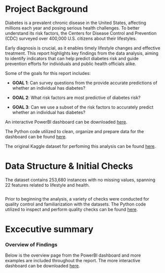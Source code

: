 # Project Background
  
Diabetes is a prevalent chronic disease in the United States, affecting millions each year and posing serious health challenges. To better understand its risk factors, the Centers for Disease Control and Prevention (CDC) surveyed over 400,000 U.S. citizens about their lifestyles.

Early diagnosis is crucial, as it enables timely lifestyle changes and effective treatment. This report highlights key findings from the data analysis, aiming to identify indicators that can help predict diabetes risk and guide prevention efforts for individuals and public health officials alike.

Some of the goals for this report includes:

- **GOAL 1**: Can survey questions from the provide accurate predictions of whether an individual has diabetes?

- **GOAL 2**: What risk factors are most predictive of diabetes risk?

- **GOAL 3**: Can we use a subset of the risk factors to accurately predict whether an individual has diabetes?
  
An interactive PowerBI dashboard can be downloaded [here]().

The Python code utilized to clean, organize and prepare data for the dashboard can be found [here]().

The original Kaggle dataset for perfoming this analysis can be found [here](https://www.kaggle.com/datasets/alexteboul/diabetes-health-indicators-dataset?resource=download).

# Data Structure & Initial Checks

The dataset contains 253,680 instances with no missing values, spanning 22 features related to lifestyle and health.
<div align="center">
  <img src="">
</div>

Prior to beginning the analysis, a variety of checks were conducted for quality control and familiarization with the datasets. The Python code utilized to inspect and perform quality checks can be found [here]().

# Excecutive summary

### Overview of Findings

Below is the overview page from the PowerBI dashboard and more examples are included throughout the report. The more interactive dashboard can be downloaded [here]().

<div align="center">
  <img src="">
</div>

